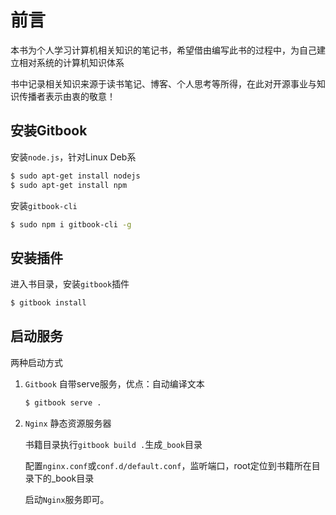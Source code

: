 # 前言

本书为个人学习计算机相关知识的笔记书，希望借由编写此书的过程中，为自己建立相对系统的计算机知识体系

书中记录相关知识来源于读书笔记、博客、个人思考等所得，在此对开源事业与知识传播者表示由衷的敬意！

## 安装Gitbook

安装`node.js`，针对Linux Deb系

```bash
$ sudo apt-get install nodejs
$ sudo apt-get install npm
```

安装`gitbook-cli`

```bash
$ sudo npm i gitbook-cli -g
```

## 安装插件

进入书目录，安装`gitbook`插件

```bash
$ gitbook install
```

## 启动服务

两种启动方式

1.  `Gitbook` 自带serve服务，优点：自动编译文本

    ```bash
    $ gitbook serve .
    ```

2.  `Nginx` 静态资源服务器

    书籍目录执行`gitbook build .`生成`_book`目录

    配置`nginx.conf`或`conf.d/default.conf`，监听端口，root定位到书籍所在目录下的_book目录

    启动`Nginx`服务即可。